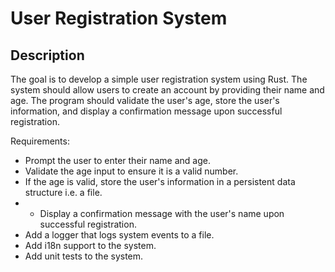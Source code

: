 # User Registration System

## Description

The goal is to develop a simple user registration system using Rust. The system should allow users to create an account by providing their name and age. The program should validate the user's age, store the user's information, and display a confirmation message upon successful registration.

Requirements:

- Prompt the user to enter their name and age.
- Validate the age input to ensure it is a valid number.
- If the age is valid, store the user's information in a persistent data structure i.e. a file.
- - Display a confirmation message with the user's name upon successful registration.
- Add a logger that logs system events to a file.
- Add i18n support to the system.
- Add unit tests to the system.

